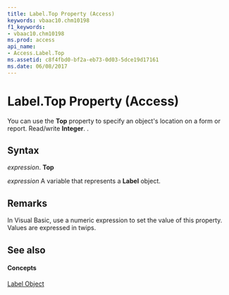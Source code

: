 ```yaml
---
title: Label.Top Property (Access)
keywords: vbaac10.chm10198
f1_keywords:
- vbaac10.chm10198
ms.prod: access
api_name:
- Access.Label.Top
ms.assetid: c8f4fbd0-bf2a-eb73-0d03-5dce19d17161
ms.date: 06/08/2017
---
```



# Label.Top Property (Access)

You can use the  **Top** property to specify an object's location on a form or report. Read/write **Integer**. .


## Syntax

 _expression_. **Top**

 _expression_ A variable that represents a **Label** object.


## Remarks

In Visual Basic, use a numeric expression to set the value of this property. Values are expressed in twips.


## See also


#### Concepts


[Label Object](label-object-access.md)

